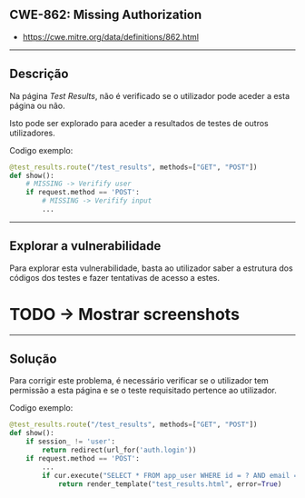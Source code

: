 ## CWE-862: Missing Authorization
- https://cwe.mitre.org/data/definitions/862.html

---
## Descrição

Na página *Test Results*, não é verificado se o utilizador pode aceder a esta página ou não.

Isto pode ser explorado para aceder a resultados de testes de outros utilizadores.

Codigo exemplo:
```python
@test_results.route("/test_results", methods=["GET", "POST"])
def show():
    # MISSING -> Verifify user
    if request.method == 'POST':
        # MISSING -> Verifify input
        ...
```

---
## Explorar a vulnerabilidade

Para explorar esta vulnerabilidade, basta ao utilizador saber a estrutura dos códigos dos testes e fazer tentativas de acesso a estes.

# TODO -> Mostrar screenshots

---
## Solução

Para corrigir este problema, é necessário verificar se o utilizador tem permissão a esta página e se o teste requisitado pertence ao utilizador.

Codigo exemplo:
```python
@test_results.route("/test_results", methods=["GET", "POST"])
def show():
    if session_ != 'user':
        return redirect(url_for('auth.login'))
    if request.method == 'POST':
        ...
        if cur.execute("SELECT * FROM app_user WHERE id = ? AND email = ?", (id_, test_result[2])).fetchone() is None:
            return render_template("test_results.html", error=True)
```
